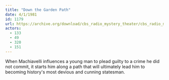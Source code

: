 ```yaml
---
title: "Down the Garden Path"
date: 4/1/1981
id: 1179
url: https://archive.org/download/cbs_radio_mystery_theater/cbs_radio_mystery_theater-1151-1200.zip/cbs_radio_mystery_theater-1151-1200%2Fcbsrmt_1179_down_the_garden_path.mp3
actors:
  - 133
  - 49
  - 320
  - 151
---
```

When Machiavelli influences a young man to plead guilty to a crime he did not commit, it starts him along a path that will ultimately lead him to becoming history's most devious and cunning statesman.